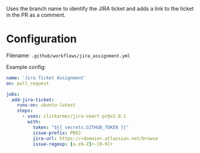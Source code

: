 Uses the branch name to identify the JIRA ticket and adds a link to the ticket in the PR as a comment.

# Configuration

Filename: `.github/workflows/jira_assignment.yml`

Example config:

```yml
name: 'Jira Ticket Assignment'
on: pull_request

jobs:
  add-jira-ticket:
    runs-on: ubuntu-latest
    steps:
      - uses: clickarmor/jira-smart-pr@v2.0.1
        with:
          token: "${{ secrets.GITHUB_TOKEN }}"
          issue-prefix: PROJ
          jira-url: https://<domain>.atlassian.net/browse
          issue-regexp: [a-zA-Z]+-[0-9]+
```
